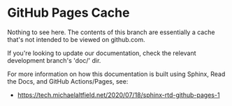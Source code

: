 # GitHub Pages Cache
 
Nothing to see here. The contents of this branch are essentially a cache that's not intended to be viewed on github.com.
 
 
If you're looking to update our documentation, check the relevant development branch's 'doc/' dir.
 
For more information on how this documentation is built using Sphinx, Read the Docs, and GitHub Actions/Pages, see:
 
 * https://tech.michaelaltfield.net/2020/07/18/sphinx-rtd-github-pages-1
